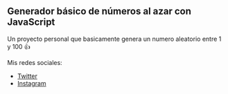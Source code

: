 ## Generador básico de números al azar con JavaScript

Un proyecto personal que basicamente genera un numero aleatorio entre 1 y 100 👍

Mis redes sociales:
- [Twitter](https://twitter.com/aldosalasrdz "Twitter")
- [Instagram](https://www.instagram.com/aldosalasrdz/?hl=es-la "Instagram")
